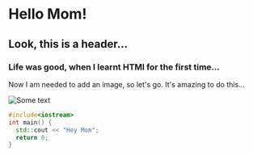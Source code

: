 # Hello Mom!
## Look, this is a header...
### Life was good, when I learnt HTMl for the first time...

Now I am needed to add an image, so let's go. It's amazing to do this...

![Some text](https://avatars.githubusercontent.com/u/59140576?v=4)

```cpp
#include<iostream>
int main() {
  std::cout << "Hey Mom";
  return 0;
}
```
